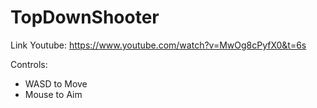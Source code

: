 # TopDownShooter

Link Youtube: https://www.youtube.com/watch?v=MwOg8cPyfX0&t=6s

Controls:

* WASD to Move
* Mouse to Aim
